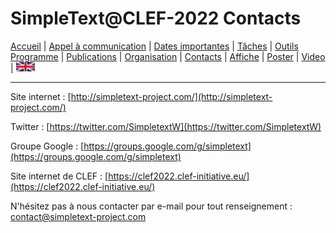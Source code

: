 
# SimpleText@CLEF-2022 Contacts

[Accueil](./) | [Appel à communication](./CFP) | [Dates importantes](./dates) | [Tâches](./tasks) | [Outils](./tools)  
[Programme](./program) | [Publications](./publications) | [Organisation](./organisation) | [Contacts](./contacts) | [Affiche](./affiche) | [Poster](./poster) | [Video](./video) | [<img src="./en.png" width="30">](../en/CFP)

---

Site internet : [http://simpletext-project.com/](http://simpletext-project.com/)

Twitter : [https://twitter.com/SimpletextW](https://twitter.com/SimpletextW)

Groupe Google : [https://groups.google.com/g/simpletext](https://groups.google.com/g/simpletext)

Site internet de CLEF : [https://clef2022.clef-initiative.eu/](https://clef2022.clef-initiative.eu/)
 
N'hésitez pas à nous contacter par e-mail pour tout renseignement : [contact@simpletext-project.com](mailto:contact@simpletext-project.com)
